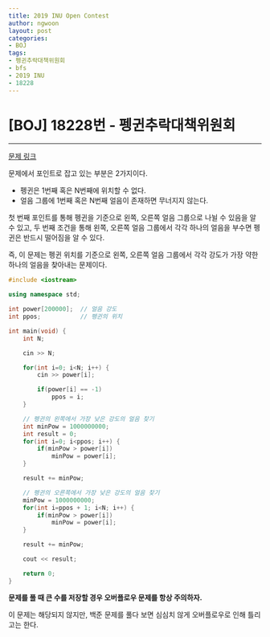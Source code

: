```yaml
---
title: 2019 INU Open Contest
author: ngwoon
layout: post
categories:
- BOJ
tags:
- 펭귄추락대책위원회
- bfs
- 2019 INU
- 18228
---
```


# [BOJ] 18228번 - 펭귄추락대책위원회
- - -

[문제 링크](https://www.acmicpc.net/problem/18228)

문제에서 포인트로 잡고 있는 부분은 2가지이다.

- 펭귄은 1번째 혹은 N번째에 위치할 수 없다.
- 얼음 그룹에 1번째 혹은 N번째 얼음이 존재하면 무너지지 않는다.

첫 번째 포인트를 통해 펭귄을 기준으로 왼쪽, 오른쪽 얼음 그룹으로 나뉠 수 있음을 알 수 있고, 두 번째 조건을 통해 왼쪽, 오른쪽 얼음 그룹에서 각각 하나의 얼음을 부수면 펭귄은 반드시 떨어짐을 알 수 있다.

즉, 이 문제는 펭귄 위치를 기준으로 왼쪽, 오른쪽 얼음 그룹에서 각각 강도가 가장 약한 하나의 얼음을 찾아내는 문제이다.

```cpp
#include <iostream>

using namespace std;

int power[200000];  // 얼음 강도
int ppos;           // 펭귄의 위치

int main(void) {
    int N;

    cin >> N;

    for(int i=0; i<N; i++) {
        cin >> power[i];

        if(power[i] == -1)
            ppos = i;
    }

    // 펭귄의 왼쪽에서 가장 낮은 강도의 얼음 찾기
    int minPow = 1000000000;
    int result = 0;
    for(int i=0; i<ppos; i++) {
        if(minPow > power[i])
            minPow = power[i];
    }

    result += minPow;

    // 펭귄의 오른쪽에서 가장 낮은 강도의 얼음 찾기
    minPow = 1000000000;
    for(int i=ppos + 1; i<N; i++) {
        if(minPow > power[i])
            minPow = power[i];
    }

    result += minPow;

    cout << result;

    return 0;
}
```

**문제를 풀 때 큰 수를 저장할 경우 오버플로우 문제를 항상 주의하자.**

이 문제는 해당되지 않지만, 백준 문제를 풀다 보면 심심치 않게 오버플로우로 인해 틀리고는 한다.
